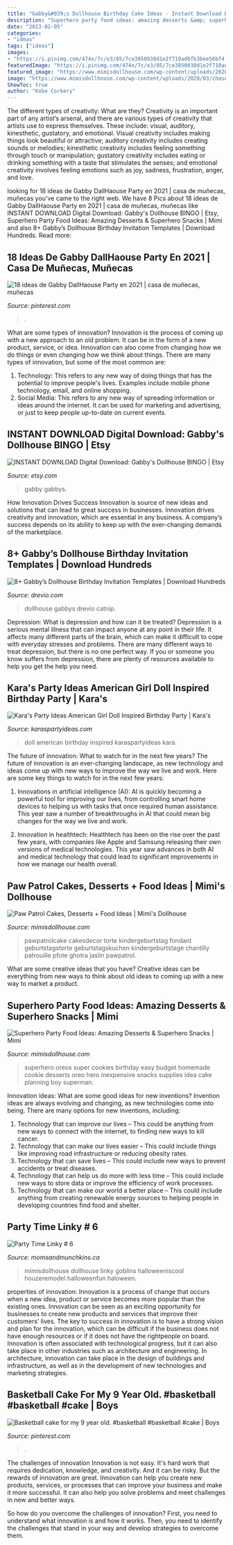 ```yaml
---
title: "Gabby&#039;s Dollhouse Birthday Cake Ideas - Instant Download Digital Download: Gabby&#039;s Dollhouse Bingo"
description: "Superhero party food ideas: amazing desserts &amp; superhero snacks"
date: "2023-02-05"
categories:
- "ideas"
tags: ["ideas"]
images:
- "https://i.pinimg.com/474x/7c/e3/85/7ce3850038d1e2f710ad6fb3bee56bf4.jpg"
featuredImage: "https://i.pinimg.com/474x/7c/e3/85/7ce3850038d1e2f710ad6fb3bee56bf4.jpg"
featured_image: "https://www.mimisdollhouse.com/wp-content/uploads/2020/03/chase-cake-from-cakes-decor-600x750.jpg"
image: "https://www.mimisdollhouse.com/wp-content/uploads/2020/03/chase-cake-from-cakes-decor-600x750.jpg"
ShowToc: true
author: "Kobe Corkery"
---
```



The different types of creativity: What are they?
Creativity is an important part of any artist’s arsenal, and there are various types of creativity that artists use to express themselves. These include: visual, auditory, kinesthetic, gustatory, and emotional. Visual creativity includes making things look beautiful or attractive; auditory creativity includes creating sounds or melodies; kinesthetic creativity includes feeling something through touch or manipulation; gustatory creativity includes eating or drinking something with a taste that stimulates the senses; and emotional creativity involves feeling emotions such as joy, sadness, frustration, anger, and love.

	

		
looking for 18 ideas de Gabby DallHaouse Party en 2021 | casa de muñecas, muñecas you've came to the right web. We have 8 Pics about 18 ideas de Gabby DallHaouse Party en 2021 | casa de muñecas, muñecas like INSTANT DOWNLOAD Digital Download: Gabby&#039;s Dollhouse BINGO | Etsy, Superhero Party Food Ideas: Amazing Desserts &amp; Superhero Snacks | Mimi and also 8+ Gabby’s Dollhouse Birthday Invitation Templates | Download Hundreds. Read more:
		
    
## 18 Ideas De Gabby DallHaouse Party En 2021 | Casa De Muñecas, Muñecas

<img loading=lazy src="https://i.pinimg.com/474x/7c/e3/85/7ce3850038d1e2f710ad6fb3bee56bf4.jpg" onerror="this.onerror=null;this.src='https://tse2.mm.bing.net/th?id=OIP.Ikj0R3MGCX1mhOnD8MbznQAAAA&amp;pid=15.1';" alt="18 ideas de Gabby DallHaouse Party en 2021 | casa de muñecas, muñecas">

_Source: pinterest.com_

>. 

	

What are some types of innovation?
Innovation is the process of coming up with a new approach to an old problem. It can be in the form of a new product, service, or idea. Innovation can also come from changing how we do things or even changing how we think about things. There are many types of innovation, but some of the most common are: 
1) Technology: This refers to any new way of doing things that has the potential to improve people's lives. Examples include mobile phone technology, email, and online shopping. 
2) Social Media: This refers to any new way of spreading information or ideas around the internet. It can be used for marketing and advertising, or just to keep people up-to-date on current events.

    
## INSTANT DOWNLOAD Digital Download: Gabby&#039;s Dollhouse BINGO | Etsy

<img loading=lazy src="https://i.etsystatic.com/6394060/r/il/265730/2926614686/il_1588xN.2926614686_ja5r.jpg" onerror="this.onerror=null;this.src='https://tse3.mm.bing.net/th?id=OIP.k6j7XLJsERhTOljGRJSHxQHaIJ&amp;pid=15.1';" alt="INSTANT DOWNLOAD Digital Download: Gabby&#039;s Dollhouse BINGO | Etsy">

_Source: etsy.com_

>gabby gabbys. 

	

How Innovation Drives Success
Innovation is source of new ideas and solutions that can lead to great success in businesses. Innovation drives creativity and innovation, which are essential in any business. A company’s success depends on its ability to keep up with the ever-changing demands of the marketplace.

    
## 8+ Gabby’s Dollhouse Birthday Invitation Templates | Download Hundreds

<img loading=lazy src="https://drevio.b-cdn.net/wp-content/uploads/2021/08/8-Gabbys-Dollhouse-Birthday-Invitation-Templates-With-Catnip-731x1024.jpg" onerror="this.onerror=null;this.src='https://tse3.mm.bing.net/th?id=OIP.UFNPWgfCae8G7JAHmEpoWAHaKX&amp;pid=15.1';" alt="8+ Gabby’s Dollhouse Birthday Invitation Templates | Download Hundreds">

_Source: drevio.com_

>dollhouse gabbys drevio catnip. 

	

Depression: What is depression and how can it be treated?
Depression is a serious mental illness that can impact anyone at any point in their life. It affects many different parts of the brain, which can make it difficult to cope with everyday stresses and problems. There are many different ways to treat depression, but there is no one perfect way. If you or someone you know suffers from depression, there are plenty of resources available to help you get the help you need.

    
## Kara&#039;s Party Ideas American Girl Doll Inspired Birthday Party | Kara&#039;s

<img loading=lazy src="http://karaspartyideas.com/wp-content/uploads/2016/05/American-Girl-Doll-Inspired-Birthday-Party-via-Karas-Party-Ideas-KarasPartyIdeas.com15.jpeg" onerror="this.onerror=null;this.src='https://tse1.mm.bing.net/th?id=OIP.bl5Notdsv-cisBQSH3RCoQHaLH&amp;pid=15.1';" alt="Kara&#039;s Party Ideas American Girl Doll Inspired Birthday Party | Kara&#039;s">

_Source: karaspartyideas.com_

>doll american birthday inspired karaspartyideas kara. 

	

The future of innovation: What to watch for in the next few years?
The future of innovation is an ever-changing landscape, as new technology and ideas come up with new ways to improve the way we live and work. Here are some key things to watch for in the next few years: 
1. Innovations in artificial intelligence (AI): AI is quickly becoming a powerful tool for improving our lives, from controlling smart home devices to helping us with tasks that once required human assistance. This year saw a number of breakthroughs in AI that could mean big changes for the way we live and work. 

2. Innovation in healthtech: Healthtech has been on the rise over the past few years, with companies like Apple and Samsung releasing their own versions of medical technologies. This year saw advances in both AI and medical technology that could lead to significant improvements in how we manage our health overall. 


    
## Paw Patrol Cakes, Desserts + Food Ideas | Mimi&#039;s Dollhouse

<img loading=lazy src="https://www.mimisdollhouse.com/wp-content/uploads/2020/03/chase-cake-from-cakes-decor-600x750.jpg" onerror="this.onerror=null;this.src='https://tse2.mm.bing.net/th?id=OIP.SVYSlKkKtS-JVsb85SjEBgHaJQ&amp;pid=15.1';" alt="Paw Patrol Cakes, Desserts + Food Ideas | Mimi&#039;s Dollhouse">

_Source: mimisdollhouse.com_

>pawpatrolcake cakesdecor torte kindergeburtstag fondant geburtstagstorte geburtstagskuchen kindergeburtstage chantilly patrouille pfote ghotra jaslin pawpatrol. 

	

What are some creative ideas that you have?
Creative ideas can be everything from new ways to think about old ideas to coming up with a new way to market a product.

    
## Superhero Party Food Ideas: Amazing Desserts &amp; Superhero Snacks | Mimi

<img loading=lazy src="https://www.mimisdollhouse.com/wp-content/uploads/2018/07/super-oreos-535x800.jpg" onerror="this.onerror=null;this.src='https://tse2.mm.bing.net/th?id=OIP.r_aKt4xjcS39n8gdnUAiZQHaLE&amp;pid=15.1';" alt="Superhero Party Food Ideas: Amazing Desserts &amp; Superhero Snacks | Mimi">

_Source: mimisdollhouse.com_

>superhero oreos super cookies birthday easy budget homemade cookie desserts oreo hero inexpensive snacks supplies idea cake planning boy superman. 

	

Innovation ideas: What are some good ideas for new inventions?
Invention ideas are always evolving and changing, as new technologies come into being. There are many options for new inventions, including: 
1) Technology that can improve our lives – This could be anything from new ways to connect with the internet, to finding new ways to kill cancer. 
2) Technology that can make our lives easier – This could include things like improving road infrastructure or reducing obesity rates. 
3) Technology that can save lives – This could include new ways to prevent accidents or treat diseases. 
4) Technology that can help us do more with less time – This could include new ways to store data or improve the efficiency of work processes. 
5) Technology that can make our world a better place – This could include anything from creating renewable energy sources to helping people in developing countries find food and shelter.

    
## Party Time Linky # 6

<img loading=lazy src="https://www.momsandmunchkins.ca/wp-content/uploads/2013/09/Halloween-Game-Ideas-600x600.jpg" onerror="this.onerror=null;this.src='https://tse3.mm.bing.net/th?id=OIP.CaPOVPXMAc58yY985klOSgHaHa&amp;pid=15.1';" alt="Party Time Linky # 6">

_Source: momsandmunchkins.ca_

>mimisdollhouse dollhouse linky goblins halloweeniscool houzeremodel halloweenfun haloween. 

	

properties of innovation:
Innovation is a process of change that occurs when a new idea, product or service becomes more popular than the existing ones. Innovation can be seen as an exciting opportunity for businesses to create new products and services that improve their customers’ lives. The key to success in innovation is to have a strong vision and plan for the innovation, which can be difficult if the business does not have enough resources or if it does not have the rightpeople on board.
Innovation is often associated with technological progress, but it can also take place in other industries such as architecture and engineering. In architecture, innovation can take place in the design of buildings and infrastructure, as well as in the development of new technologies and marketing strategies.

    
## Basketball Cake For My 9 Year Old. #basketball #basketball #cake | Boys

<img loading=lazy src="https://i.pinimg.com/originals/47/b0/ec/47b0ec2c077e21f96cf5f283298a4c86.jpg" onerror="this.onerror=null;this.src='https://tse4.mm.bing.net/th?id=OIP.2dY1_UyNmYWfOnX-hZoOlgHaJ4&amp;pid=15.1';" alt="Basketball cake for my 9 year old. #basketball #basketball #cake | Boys">

_Source: pinterest.com_

>. 

	

The challenges of innovation
Innovation is not easy. It's hard work that requires dedication, knowledge, and creativity. And it can be risky. But the rewards of innovation are great.
Innovation can help you create new products, services, or processes that can improve your business and make it more successful. It can also help you solve problems and meet challenges in new and better ways.

So how do you overcome the challenges of innovation? First, you need to understand what innovation is and how it works. Then, you need to identify the challenges that stand in your way and develop strategies to overcome them.

